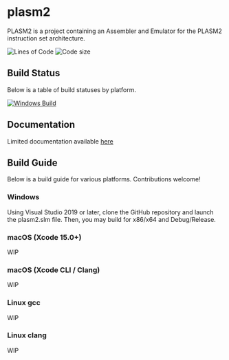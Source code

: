 # plasm2
PLASM2 is a project containing an Assembler and Emulator for the PLASM2 instruction set architecture.

![Lines of Code](https://tokei.rs/b1/github/noahw2021/plasm2)
![Code size](https://img.shields.io/github/languages/code-size/noahw2021/plasm2.svg)


## Build Status
Below is a table of build statuses by platform.

[![Windows Build](https://github.com/noahw2021/plasm2/actions/workflows/msbuild.yml/badge.svg)](https://github.com/noahw2021/plasm2/actions/workflows/msbuild.yml)

## Documentation
Limited documentation available [here](https://github.com/noahw2021/plasm2/blob/master/DOCs.md)

## Build Guide
Below is a build guide for various platforms. Contributions welcome!

### Windows
Using Visual Studio 2019 or later, clone the GitHub repository and launch the plasm2.slm file. Then, you may build for x86/x64 and Debug/Release.

### macOS (Xcode 15.0+)
WIP

### macOS (Xcode CLI / Clang)
WIP

### Linux gcc
WIP

### Linux clang
WIP
